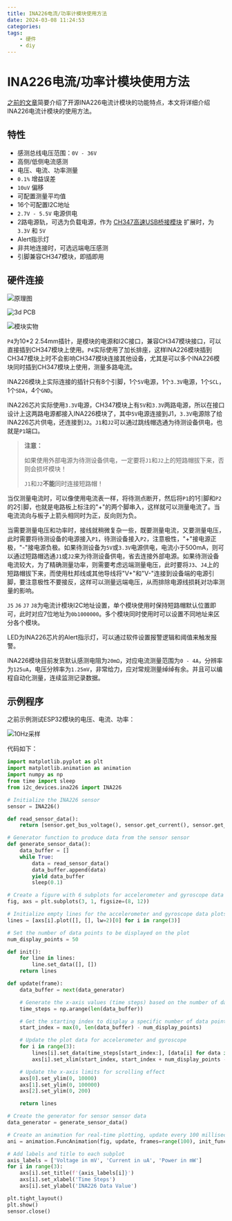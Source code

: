 ```yaml
---
title: INA226电流/功率计模块使用方法
date: 2024-03-08 11:24:53
categories:
tags:
    - 硬件
    - diy
---
```


# INA226电流/功率计模块使用方法

[之前的文章](https://mp.weixin.qq.com/s?__biz=MzA3NzMyNTIyOA==&mid=2651481934&idx=1&sn=4da5665572f8acee9de77d979d1bb8cd&chksm=84ad718db3daf89bb5bdb24f8b13223090a53638e4b125bb106121b2402bc1ea48ac93edc35b#rd)简要介绍了开源INA226电流计模块的功能特点，本文将详细介绍INA226电流计模块的使用方法。

## 特性

- 感测总线电压范围：`0V - 36V`
- 高侧/低侧电流感测
- 电压、电流、功率测量
- `0.1%` 增益误差
- `10uV` 偏移
- 可配置测量平均值
- 16个可配置I2C地址
- `2.7V - 5.5V` 电源供电
- 2路电源轨，可选为负载电源，作为 [CH347高速USB桥接模块](https://github.com/pengwon/ch347-hs-usb-bridge) 扩展时，为 `3.3V` 和 `5V`
- Alert指示灯
- 非共地连接时，可选远端电压感测
- 引脚兼容CH347模块，即插即用

## 硬件连接

![原理图](https://imgs.boringhex.top/blog/20230917194725.png)

<!-- more -->

![3d PCB](https://imgs.boringhex.top/blog/20230917195325.png)

![模块实物](https://imgs.boringhex.top/blog/c682e4c571e120b3e61e442df2c5669.jpg)

`P4`为10*2 2.54mm插针，是模块的电源和I2C接口，兼容CH347模块接口，可以直接插到CH347模块上使用。`P4`实际使用了加长排座，这样INA226模块插到CH347模块上时不会影响CH347模块连接其他设备，尤其是可以多个INA226模块同时插到CH347模块上使用，测量多路电流。

INA226模块上实际连接的插针只有8个引脚，1个`5V`电源，1个`3.3V`电源，1个`SCL`，1个`SDA`，4个`GND`。

INA226芯片实际使用`3.3V`电源，CH347模块上有`5V`和`3.3V`两路电源，所以在接口设计上这两路电源都接入INA226模块了，其中`5V`电源连接到J1，`3.3V`电源除了给INA226芯片供电，还连接到`J2`。`J1`和`J2`可以通过跳线帽选通为待测设备供电，也就是`P1`端口。

> **注意：**
> 
> 如果使用外部电源为待测设备供电，一定要将`J1`和`J2`上的短路帽拔下来，否则会损坏模块！
> 
> `J1`和`J2`**不能**同时连接短路帽！

当仅测量电流时，可以像使用电流表一样，将待测点断开，然后将`P1`的1引脚和`P2`的2引脚，也就是电路板上标注的"+"的两个脚串入，这样就可以测量电流了。当电流流向与板子上箭头相同时为正，反向则为负。

当需要测量电压和功率时，接线就稍微复杂一些，既要测量电流，又要测量电压，此时需要将待测设备的电源接入`P1`，待测设备接入`P2`，注意极性，"+"接电源正极，"-"接电源负极。如果待测设备为`5V`或`3.3V`电源供电，电流小于500mA，则可以通过短路帽选通`J1`或`J2`来为待测设备供电，省去连接外部电源。如果待测设备电流较大，为了精确测量功率，则需要考虑远端测量电压，此时要将`J3`、`J4`上的短路帽拔下来，而使用杜邦线或其他导线将"V+"和"V-"连接到设备端的电源引脚，要注意极性不要接反，这样可以测量远端电压，从而排除电源线损耗对功率测量的影响。

`J5` `J6` `J7` `J8`为电流计模块I2C地址设置，单个模块使用时保持短路帽默认位置即可，此时对应7位地址为`0b1000000`。多个模块同时使用时可以设置不同地址来区分各个模块。

LED为INA226芯片的Alert指示灯，可以通过软件设置报警逻辑和阈值来触发报警。

INA226模块目前发货默认感测电阻为`20mΩ`，对应电流测量范围为`0 - 4A`，分辨率为`125uA`，电压分辨率为`1.25mV`，非常给力，应对常规测量绰绰有余。并且可以编程自动化测量，连续监测记录数据。

## 示例程序

之前示例测试ESP32模块的电压、电流、功率：

![10Hz采样](https://imgs.boringhex.top/blog/python_qKqctGsWyX.gif)

代码如下：

```python
import matplotlib.pyplot as plt
import matplotlib.animation as animation
import numpy as np
from time import sleep
from i2c_devices.ina226 import INA226

# Initialize the INA226 sensor
sensor = INA226()

def read_sensor_data():
    return [sensor.get_bus_voltage(), sensor.get_current(), sensor.get_power()]

# Generator function to produce data from the sensor sensor
def generate_sensor_data():
    data_buffer = []
    while True:
        data = read_sensor_data()
        data_buffer.append(data)
        yield data_buffer
        sleep(0.1)

# Create a figure with 6 subplots for accelerometer and gyroscope data
fig, axs = plt.subplots(3, 1, figsize=(8, 12))

# Initialize empty lines for the accelerometer and gyroscope data plots
lines = [axs[i].plot([], [], lw=2)[0] for i in range(3)]

# Set the number of data points to be displayed on the plot
num_display_points = 50

def init():
    for line in lines:
        line.set_data([], [])
    return lines

def update(frame):
    data_buffer = next(data_generator)

    # Generate the x-axis values (time steps) based on the number of data points
    time_steps = np.arange(len(data_buffer))

    # Get the starting index to display a specific number of data points
    start_index = max(0, len(data_buffer) - num_display_points)

    # Update the plot data for accelerometer and gyroscope
    for i in range(3):
        lines[i].set_data(time_steps[start_index:], [data[i] for data in data_buffer[start_index:]])
        axs[i].set_xlim(start_index, start_index + num_display_points - 1)

    # Update the x-axis limits for scrolling effect
    axs[0].set_ylim(0, 10000)
    axs[1].set_ylim(0, 100000)
    axs[2].set_ylim(0, 200)

    return lines

# Create the generator for sensor sensor data
data_generator = generate_sensor_data()

# Create an animation for real-time plotting, update every 100 milliseconds (0.1 seconds)
ani = animation.FuncAnimation(fig, update, frames=range(100), init_func=init, blit=True, interval=100)

# Add labels and title to each subplot
axis_labels = ['Voltage in mV', 'Current in uA', 'Power in mW']
for i in range(3):
    axs[i].set_title(f'{axis_labels[i]}')
    axs[i].set_xlabel('Time Steps')
    axs[i].set_ylabel('INA226 Data Value')

plt.tight_layout()
plt.show()
sensor.close()
```
